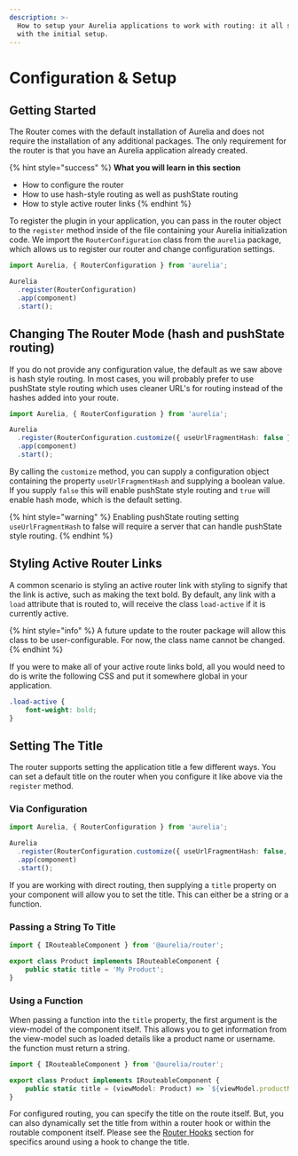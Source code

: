 ```yaml
---
description: >-
  How to setup your Aurelia applications to work with routing: it all starts
  with the initial setup.
---
```


# Configuration & Setup

## Getting Started

The Router comes with the default installation of Aurelia and does not require the installation of any additional packages. The only requirement for the router is that you have an Aurelia application already created.

{% hint style="success" %}
**What you will learn in this section**

* How to configure the router
* How to use hash-style routing as well as pushState routing
* How to style active router links
{% endhint %}

To register the plugin in your application, you can pass in the router object to the `register` method inside of the file containing your Aurelia initialization code. We import the `RouterConfiguration` class from the `aurelia` package, which allows us to register our router and change configuration settings.

```typescript
import Aurelia, { RouterConfiguration } from 'aurelia';

Aurelia
  .register(RouterConfiguration)
  .app(component)
  .start();
```

## Changing The Router Mode \(hash and pushState routing\)

If you do not provide any configuration value, the default as we saw above is hash style routing. In most cases, you will probably prefer to use pushState style routing which uses cleaner URL's for routing instead of the hashes added into your route.

```typescript
import Aurelia, { RouterConfiguration } from 'aurelia';

Aurelia
  .register(RouterConfiguration.customize({ useUrlFragmentHash: false }))
  .app(component)
  .start();
```

By calling the `customize` method, you can supply a configuration object containing the property `useUrlFragmentHash` and supplying a boolean value. If you supply `false` this will enable pushState style routing and `true` will enable hash mode, which is the default setting.

{% hint style="warning" %}
Enabling pushState routing setting `useUrlFragmentHash` to false will require a server that can handle pushState style routing.
{% endhint %}

## Styling Active Router Links

A common scenario is styling an active router link with styling to signify that the link is active, such as making the text bold. By default, any link with a `load` attribute that is routed to, will receive the class `load-active` if it is currently active.

{% hint style="info" %}
A future update to the router package will allow this class to be user-configurable. For now, the class name cannot be changed.
{% endhint %}

If you were to make all of your active route links bold, all you would need to do is write the following CSS and put it somewhere global in your application.

```css
.load-active {
    font-weight: bold;
}
```

## Setting The Title

The router supports setting the application title a few different ways. You can set a default title on the router when you configure it like above via the `register` method.

### Via Configuration

```typescript
import Aurelia, { RouterConfiguration } from 'aurelia';

Aurelia
  .register(RouterConfiguration.customize({ useUrlFragmentHash: false, title: 'My Application' }))
  .app(component)
  .start();
```

If you are working with direct routing, then supplying a `title` property on your component will allow you to set the title. This can either be a string or a function.

### Passing a String To Title

```typescript
import { IRouteableComponent } from '@aurelia/router';

export class Product implements IRouteableComponent {
    public static title = 'My Product';
}
```

### Using a Function

When passing a function into the `title` property, the first argument is the view-model of the component itself. This allows you to get information from the view-model such as loaded details like a product name or username. the function must return a string.

```typescript
import { IRouteableComponent } from '@aurelia/router';

export class Product implements IRouteableComponent {
    public static title = (viewModel: Product) => `${viewModel.productName}`;
}
```

For configured routing, you can specify the title on the route itself. But, you can also dynamically set the title from within a router hook or within the routable component itself. Please see the [Router Hooks](router-hooks.md#setting-the-title-from-within-router-hooks) section for specifics around using a hook to change the title.

